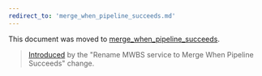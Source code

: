 ```yaml
---
redirect_to: 'merge_when_pipeline_succeeds.md'
---
```


This document was moved to [merge_when_pipeline_succeeds](merge_when_pipeline_succeeds.md).

>[Introduced](https://gitlab.com/gitlab-org/gitlab-foss/-/merge_requests/7135) by the "Rename MWBS service to Merge When Pipeline Succeeds" change.

<!-- This redirect file can be deleted after February 1, 2021. -->
<!-- Before deletion, see: https://docs.gitlab.com/ee/development/documentation/#move-or-rename-a-page -->
